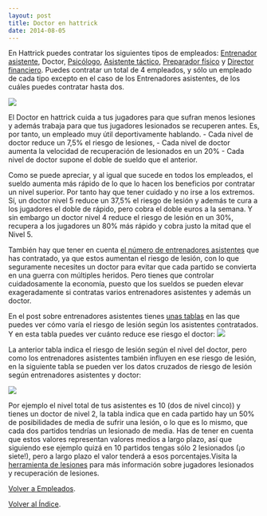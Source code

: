 ```yaml
---
layout: post
title: Doctor en hattrick
date: 2014-08-05
---
```


En Hattrick puedes contratar los siguientes tipos de empleados: [Entrenador asistente](http://www.guiaocerin.com/es/el-entrenador-asistente/), Doctor, [Psicólogo](http://www.guiaocerin.com/es/psicologo-en-hattrick/), [Asistente táctico](http://www.guiaocerin.com/es/asistente-tactico-en-hattrick/), [Preparador físico](http://www.guiaocerin.com/es/preparador-fisico-entrenador-de-forma-en-hattrick/) y [Director financiero](http://www.guiaocerin.com/es/director-financiero-en-hattrick/). Puedes contratar un total de 4 empleados, y sólo un empleado de cada tipo excepto en el caso de los Entrenadores asistentes, de los cuáles puedes contratar hasta dos.

![](http://i.imgur.com/Vrdi1k0.png)

El Doctor en hattrick cuida a tus jugadores para que sufran menos lesiones y además trabaja para que tus jugadores lesionados se recuperen antes. Es, por tanto, un empleado muy útil deportivamente hablando. - Cada nivel de doctor reduce un 7,5% el riesgo de lesiones, - Cada nivel de doctor aumenta la velocidad de recuperación de lesionados en un 20% - Cada nivel de doctor supone el doble de sueldo que el anterior.

Como se puede apreciar, y al igual que sucede en todos los empleados, el sueldo aumenta más rápido de lo que lo hacen los beneficios por contratar un nivel superior. Por tanto hay que tener cuidado y no irse a los extremos. Sí, un doctor nivel 5 reduce un 37,5% el riesgo de lesión y además te cura a los jugadores el doble de rápido, pero cobra el doble euros a la semana. Y sin embargo un doctor nivel 4 reduce el riesgo de lesión en un 30%, recupera a los jugadores un 80% más rápido y cobra justo la mitad que el Nivel 5.

También hay que tener en cuenta [el número de entrenadores asistentes](http://www.guiaocerin.com/es/el-entrenador-asistente/) que has contratado, ya que estos aumentan el riesgo de lesión, con lo que seguramente necesites un doctor para evitar que cada partido se convierta en una guerra con múltiples heridos. Pero tienes que controlar cuidadosamente la economía, puesto que los sueldos se pueden elevar exageradamente si contratas varios entrenadores asistentes y además un doctor.

En el post sobre entrenadores asistentes tienes [unas tablas](http://www.guiaocerin.com/es/el-entrenador-asistente/) en las que puedes ver cómo varía el riesgo de lesión según los asistentes contratados. Y en esta tabla puedes ver cuánto reduce ese riesgo el doctor: ![](http://i.imgur.com/4ALHp0Q.png)

La anterior tabla indica el riesgo de lesión según el nivel del doctor, pero como los entrenadores asistentes también influyen en ese riesgo de lesión, en la siguiente tabla se pueden ver los datos cruzados de riesgo de lesión según entrenadores asistentes y doctor:

![](http://i.imgur.com/XQLUEzM.png)

Por ejemplo el nivel total de tus asistentes es 10 (dos de nivel cinco)) y tienes un doctor de nivel 2, la tabla indica que en cada partido hay un 50% de posibilidades de media de sufrir una lesión, o lo que es lo mismo, que cada dos partidos tendrías un lesionado de media. Has de tener en cuenta que estos valores representan valores medios a largo plazo, así que siguiendo ese ejemplo quizá en 10 partidos tengas sólo 2 lesionados (¡o siete!), pero a largo plazo el valor tenderá a esos porcentajes.Visita la [herramienta de lesiones](http://www.ht-tools.eu/healing) para más información sobre jugadores lesionados y recuperación de lesiones.

[Volver a Empleados](http://www.guiaocerin.com/es/empleados-en-hattrick/).

[Volver al Índice](http://www.guiaocerin.com/es/indice/).
